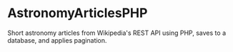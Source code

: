 # AstronomyArticlesPHP
Short astronomy articles from Wikipedia's REST API using PHP, saves to a database, and applies pagination.